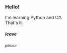 <div><h3>Hello! </h3></div>
<div>I'm learning Python and C#.</div>
<div>That's it.</div>

<h5>leave</h5>
<p><h6><sup>please</sup></h6></p>
<!---
gabb27/gabb27 is a ✨ special ✨ repository because its `README.md` (this file) appears on your GitHub profile.
You can click the Preview link to take a look at your changes.
--->
